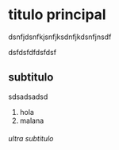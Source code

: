 # titulo principal

dsnfjdsnfkjsnfjksdnfjkdsnfjnsdf

dsfdsfdfdsfdsf

## subtitulo

sdsadsadsd

1. hola
2. malana

###### ultra subtitulo